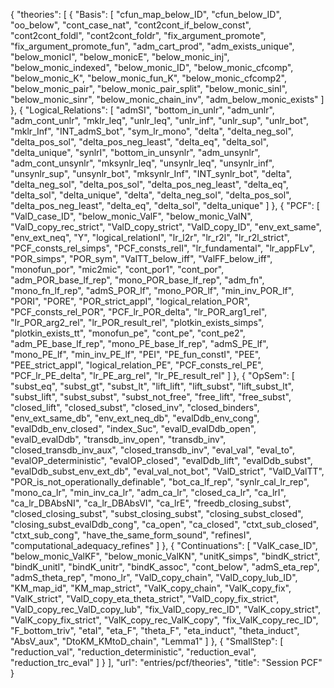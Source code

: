 {
    "theories": [
        {
            "Basis": [
                "cfun_map_below_ID",
                "cfun_below_ID",
                "oo_below",
                "cont_case_nat",
                "cont2cont_if_below_const",
                "cont2cont_foldl",
                "cont2cont_foldr",
                "fix_argument_promote",
                "fix_argument_promote_fun",
                "adm_cart_prod",
                "adm_exists_unique",
                "below_monicI",
                "below_monicE",
                "below_monic_inj",
                "below_monic_indexed",
                "below_monic_ID",
                "below_monic_cfcomp",
                "below_monic_K",
                "below_monic_fun_K",
                "below_monic_cfcomp2",
                "below_monic_pair",
                "below_monic_pair_split",
                "below_monic_sinl",
                "below_monic_sinr",
                "below_monic_chain_inv",
                "adm_below_monic_exists"
            ]
        },
        {
            "Logical_Relations": [
                "admSI",
                "bottom_in_unlr",
                "adm_unlr",
                "adm_cont_unlr",
                "mklr_leq",
                "unlr_leq",
                "unlr_inf",
                "unlr_sup",
                "unlr_bot",
                "mklr_Inf",
                "INT_admS_bot",
                "sym_lr_mono",
                "delta",
                "delta_neg_sol",
                "delta_pos_sol",
                "delta_pos_neg_least",
                "delta_eq",
                "delta_sol",
                "delta_unique",
                "synlrI",
                "bottom_in_unsynlr",
                "adm_unsynlr",
                "adm_cont_unsynlr",
                "mksynlr_leq",
                "unsynlr_leq",
                "unsynlr_inf",
                "unsynlr_sup",
                "unsynlr_bot",
                "mksynlr_Inf",
                "INT_synlr_bot",
                "delta",
                "delta_neg_sol",
                "delta_pos_sol",
                "delta_pos_neg_least",
                "delta_eq",
                "delta_sol",
                "delta_unique",
                "delta",
                "delta_neg_sol",
                "delta_pos_sol",
                "delta_pos_neg_least",
                "delta_eq",
                "delta_sol",
                "delta_unique"
            ]
        },
        {
            "PCF": [
                "ValD_case_ID",
                "below_monic_ValF",
                "below_monic_ValN",
                "ValD_copy_rec_strict",
                "ValD_copy_strict",
                "ValD_copy_ID",
                "env_ext_same",
                "env_ext_neq",
                "Y",
                "logical_relationI",
                "lr_l2r",
                "lr_r2l",
                "lr_r2l_strict",
                "PCF_consts_rel_simps",
                "PCF_consts_relI",
                "lr_fundamental",
                "lr_appFLv",
                "POR_simps",
                "POR_sym",
                "ValTT_below_iff",
                "ValFF_below_iff",
                "monofun_por",
                "mic2mic",
                "cont_por1",
                "cont_por",
                "adm_POR_base_lf_rep",
                "mono_POR_base_lf_rep",
                "adm_fn",
                "mono_fn_lf_rep",
                "admS_POR_lf",
                "mono_POR_lf",
                "min_inv_POR_lf",
                "PORI",
                "PORE",
                "POR_strict_appI",
                "logical_relation_POR",
                "PCF_consts_rel_POR",
                "PCF_lr_POR_delta",
                "lr_POR_arg1_rel",
                "lr_POR_arg2_rel",
                "lr_POR_result_rel",
                "plotkin_exists_simps",
                "plotkin_exists_tt",
                "monofun_pe",
                "cont_pe",
                "cont_pe2",
                "adm_PE_base_lf_rep",
                "mono_PE_base_lf_rep",
                "admS_PE_lf",
                "mono_PE_lf",
                "min_inv_PE_lf",
                "PEI",
                "PE_fun_constI",
                "PEE",
                "PEE_strict_appI",
                "logical_relation_PE",
                "PCF_consts_rel_PE",
                "PCF_lr_PE_delta",
                "lr_PE_arg_rel",
                "lr_PE_result_rel"
            ]
        },
        {
            "OpSem": [
                "subst_eq",
                "subst_gt",
                "subst_lt",
                "lift_lift",
                "lift_subst",
                "lift_subst_lt",
                "subst_lift",
                "subst_subst",
                "subst_not_free",
                "free_lift",
                "free_subst",
                "closed_lift",
                "closed_subst",
                "closed_inv",
                "closed_binders",
                "env_ext_same_db",
                "env_ext_neq_db",
                "evalDdb_env_cong",
                "evalDdb_env_closed",
                "index_Suc",
                "evalD_evalDdb_open",
                "evalD_evalDdb",
                "transdb_inv_open",
                "transdb_inv",
                "closed_transdb_inv_aux",
                "closed_transdb_inv",
                "eval_val",
                "eval_to",
                "evalOP_deterministic",
                "evalOP_closed",
                "evalDdb_lift",
                "evalDdb_subst",
                "evalDdb_subst_env_ext_db",
                "eval_val_not_bot",
                "ValD_strict",
                "ValD_ValTT",
                "POR_is_not_operationally_definable",
                "bot_ca_lf_rep",
                "synlr_cal_lr_rep",
                "mono_ca_lr",
                "min_inv_ca_lr",
                "adm_ca_lr",
                "closed_ca_lr",
                "ca_lrI",
                "ca_lr_DBAbsNI",
                "ca_lr_DBAbsVI",
                "ca_lrE",
                "freedb_closing_subst",
                "closed_closing_subst",
                "subst_closing_subst",
                "closing_subst_closed",
                "closing_subst_evalDdb_cong",
                "ca_open",
                "ca_closed",
                "ctxt_sub_closed",
                "ctxt_sub_cong",
                "have_the_same_form_sound",
                "refinesI",
                "computational_adequacy_refines"
            ]
        },
        {
            "Continuations": [
                "ValK_case_ID",
                "below_monic_ValKF",
                "below_monic_ValKN",
                "unitK_simps",
                "bindK_strict",
                "bindK_unitl",
                "bindK_unitr",
                "bindK_assoc",
                "cont_below",
                "admS_eta_rep",
                "admS_theta_rep",
                "mono_lr",
                "ValD_copy_chain",
                "ValD_copy_lub_ID",
                "KM_map_id",
                "KM_map_strict",
                "ValK_copy_chain",
                "ValK_copy_fix",
                "ValK_strict",
                "ValD_copy_eta_theta_strict",
                "ValD_copy_fix_strict",
                "ValD_copy_rec_ValD_copy_lub",
                "fix_ValD_copy_rec_ID",
                "ValK_copy_strict",
                "ValK_copy_fix_strict",
                "ValK_copy_rec_ValK_copy",
                "fix_ValK_copy_rec_ID",
                "F_bottom_triv",
                "etaI",
                "eta_F",
                "theta_F",
                "eta_induct",
                "theta_induct",
                "AbsV_aux",
                "DtoKM_KMtoD_chain",
                "Lemma1"
            ]
        },
        {
            "SmallStep": [
                "reduction_val",
                "reduction_deterministic",
                "reduction_eval",
                "reduction_trc_eval"
            ]
        }
    ],
    "url": "entries/pcf/theories",
    "title": "Session PCF"
}